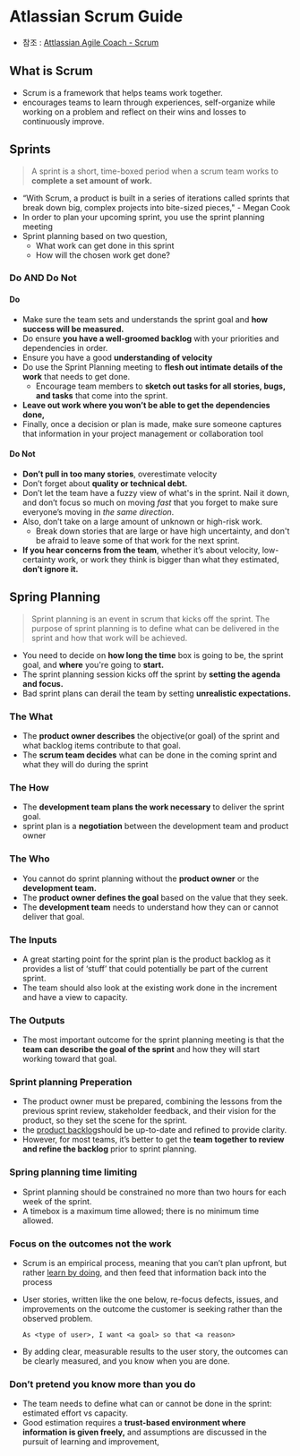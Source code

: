 # Atlassian Scrum Guide

* 참조 : [Attlassian Agile Coach - Scrum](https://www.atlassian.com/agile/scrum)



## What is Scrum

* Scrum is a framework that helps teams work together. 
* encourages teams to learn through experiences, self-organize while working on a problem and reflect on their wins and losses to continuously improve.



## Sprints

> A sprint is a short, time-boxed period when a scrum team works to **complete a set amount of work.**

* “With Scrum, a product is built in a series of iterations called sprints that break down big, complex projects into bite-sized pieces," - Megan Cook
* In order to plan your upcoming sprint, you use the sprint planning meeting
* Sprint planning based on two question,
  * What work can get done in this sprint
  * How will the chosen work get done?

### Do AND Do Not

#### **Do**

* Make sure the team sets and understands the sprint goal and **how success will be measured.**
* Do ensure **you have a well-groomed backlog** with your priorities and dependencies in order.
* Ensure you have a good **understanding of velocity**
* Do use the Sprint Planning meeting to **flesh out intimate details of the work** that needs to get done.
  * Encourage team members to **sketch out tasks for all stories, bugs, and tasks** that come into the sprint.
* **Leave out work where you won’t be able to get the dependencies done,**
* Finally, once a decision or plan is made, make sure someone captures that information in your project management or collaboration tool

#### Do Not

* **Don’t pull in too many stories**, overestimate velocity
* Don’t forget about **quality or technical debt.**
* Don’t let the team have a fuzzy view of what's in the sprint.  Nail it down, and don’t focus so much on moving *fast* that you forget to make sure everyone’s moving in *the same direction*.
* Also, don’t take on a large amount of unknown or high-risk work.
  * Break down stories that are large or have high uncertainty, and don't be afraid to leave some of that work for the next sprint.
* **If you hear concerns from the team**, whether it’s about velocity, low-certainty work, or work they think is bigger than what they estimated, **don’t ignore it.**



## Spring Planning

> Sprint planning is an event in scrum that kicks off the sprint. The purpose of sprint planning is to define what can be delivered in the sprint and how that work will be achieved.

* You need to decide on **how long the time** box is going to be, the sprint goal, and **where** you're going to **start.**
* The sprint planning session kicks off the sprint by **setting the agenda and focus.**
* Bad sprint plans can derail the team by setting **unrealistic expectations.**

### The What

* The **product owner describes** the objective(or goal) of the sprint and what backlog items contribute to that goal. 
* The **scrum team decides** what can be done in the coming sprint and what they will do during the sprint

### The How

* The **development team plans the work necessary** to deliver the sprint goal.
* sprint plan is a **negotiation** between the development team and product owner

### The Who

*  You cannot do sprint planning without the **product owner** or the **development team.** 
* The **product owner defines the goal** based on the value that they seek.
* The **development team** needs to understand how they can or cannot deliver that goal.

### The Inputs

* A great starting point for the sprint plan is the product backlog as it provides a list of ‘stuff’ that could potentially be part of the current sprint.
* The team should also look at the existing work done in the increment and have a view to capacity.

### The Outputs

* The most important outcome for the sprint planning meeting is that the **team can describe the goal of the sprint** and how they will start working toward that goal. 

### Sprint planning Preperation

* The product owner must be prepared, combining the lessons from the previous sprint review, stakeholder feedback, and their vision for the product, so they set the scene for the sprint.
* the [product backlog](https://www.atlassian.com/agile/scrum/backlogs)should be up-to-date and refined to provide clarity.
* However, for most teams, it’s better to get the **team together to review and refine the backlog** prior to sprint planning.

### Spring planning time limiting

* Sprint planning should be constrained no more than two hours for each week of the sprint.
* A timebox is a maximum time allowed; there is no minimum time allowed.

### Focus on the outcomes not the work

* Scrum is an empirical process, meaning that you can’t plan upfront, but rather [learn by doing](https://www.atlassian.com/team-playbook/plays?attributes=customer-centricity), and then feed that information back into the process

* User stories, written like the one below, re-focus defects, issues, and improvements on the outcome the customer is seeking rather than the observed problem.

  ```
  As <type of user>, I want <a goal> so that <a reason>
  ```

* By adding clear, measurable results to the user story, the outcomes can be clearly measured, and you know when you are done. 

### Don’t pretend you know more than you do

* The team needs to define what can or cannot be done in the sprint:  estimated effort vs capacity.
* Good estimation requires a **trust-based environment where information is given freely,** and assumptions are discussed in the pursuit of learning and improvement,
